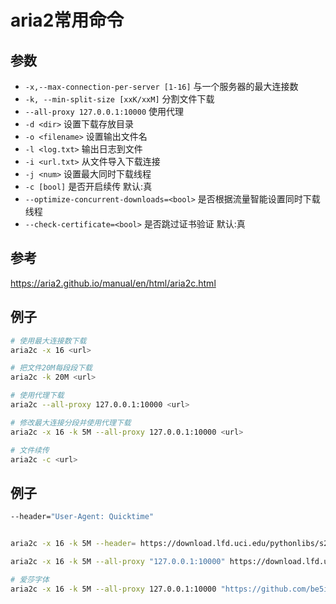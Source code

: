 # aria2常用命令

## 参数

+ `-x,--max-connection-per-server [1-16]` 与一个服务器的最大连接数
+ `-k, --min-split-size [xxK/xxM]` 分割文件下载
+ `--all-proxy 127.0.0.1:10000` 使用代理
+ `-d <dir>` 设置下载存放目录
+ `-o <filename>` 设置输出文件名
+ `-l <log.txt>` 输出日志到文件
+ `-i <url.txt>` 从文件导入下载连接
+ `-j <num>` 设置最大同时下载线程
+ `-c [bool]` 是否开启续传 默认:真
+ `--optimize-concurrent-downloads=<bool>` 是否根据流量智能设置同时下载线程
+ `--check-certificate=<bool>` 是否跳过证书验证 默认:真
  
## 参考
https://aria2.github.io/manual/en/html/aria2c.html


## 例子
```bash
# 使用最大连接数下载
aria2c -x 16 <url>

# 把文件20M每段段下载
aria2c -k 20M <url>

# 使用代理下载
aria2c --all-proxy 127.0.0.1:10000 <url>

# 修改最大连接分段并使用代理下载
aria2c -x 16 -k 5M --all-proxy 127.0.0.1:10000 <url>

# 文件续传
aria2c -c <url>


```



## 例子
```bash
--header="User-Agent: Quicktime"


aria2c -x 16 -k 5M --header= https://download.lfd.uci.edu/pythonlibs/s2jqpv5t/PyQt4-4.11.4-cp37-cp37m-win_amd64.whl

aria2c -x 16 -k 5M --all-proxy "127.0.0.1:10000" https://download.lfd.uci.edu/pythonlibs/s2jqpv5t/PyQt4-4.11.4-cp37-cp37m-win_amd64.whl

# 爱莎字体
aria2c -x 16 -k 5M --all-proxy 127.0.0.1:10000 "https://github.com/be5invis/Sarasa-Gothic/releases/download/v0.11.0/sarasa-gothic-ttc-0.11.0.7z"

```
